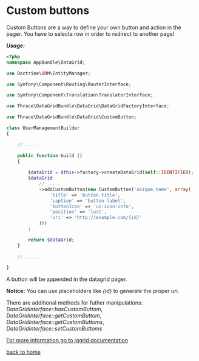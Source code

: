 Custom buttons
==============

Custom Buttons are a way to define your own button and action in the pager. 
You have to selecta row in order to redirect to another page!

***Usage:***

```php
<?php
namespace AppBundle\DataGrid;

use Doctrine\ORM\EntityManager;

use Symfony\Component\Routing\RouterInterface;

use Symfony\Component\Translation\TranslatorInterface;

use Thrace\DataGridBundle\DataGrid\DataGridFactoryInterface;

use Thrace\DataGridBundle\DataGrid\CustomButton;

class UserManagementBuilder
{

	// .....

    public function build ()
    {
        
        $dataGrid = $this->factory->createDataGrid(self::IDENTIFIER);
        $dataGrid
			// .....
            ->addCustomButton(new CustomButton('unique_name', array(
                'title' => 'button title',
                'caption' => 'button label',
                'buttonIcon' => 'ui-icon-info',
                'position' => 'last',
                'uri' => 'http://example.com/{id}'
            )))
        ;

        return $dataGrid;
    }
    
    // .....

}
```

A button will be appended in the datagrid pager.

**Notice:** You can use placeholders like *{id}* to generate the proper uri.

There are additional methods for futher manipulations: *DataGridInterface::hasCustomButtom*, *DataGridInterface::getCustomButtom*,
*DataGridInterface::getCustomButtoms*, *DataGridInterface::setCustomButtoms*

[For more information go to jqgrid documentation](http://www.trirand.com/jqgridwiki/doku.php?id=wiki:custom_buttons)

[back to home](index.md)

